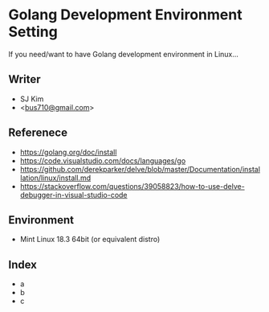 # Golang Development Environment Setting

If you need/want to have Golang development environment in Linux...

## Writer

* SJ Kim
* &lt;bus710@gmail.com&gt;

## Referenece

* https://golang.org/doc/install
* https://code.visualstudio.com/docs/languages/go
* https://github.com/derekparker/delve/blob/master/Documentation/installation/linux/install.md
* https://stackoverflow.com/questions/39058823/how-to-use-delve-debugger-in-visual-studio-code

## Environment

* Mint Linux 18.3 64bit \(or equivalent distro\)

## Index

* a
* b
* c





